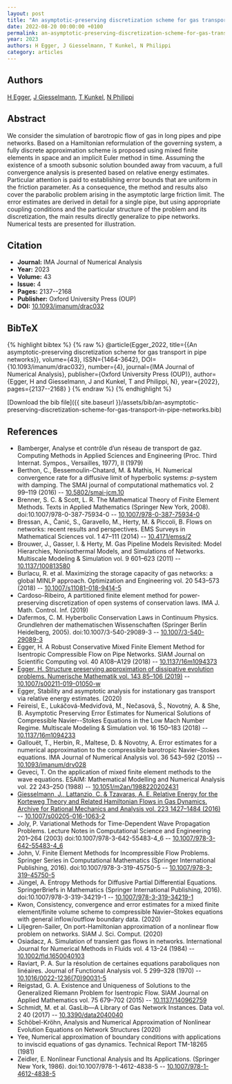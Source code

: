 ```yaml
---
layout: post
title: "An asymptotic-preserving discretization scheme for gas transport in pipe networks"
date: 2022-08-20 00:00:00 +0100
permalink: an-asymptotic-preserving-discretization-scheme-for-gas-transport-in-pipe-networks
year: 2023
authors: H Egger, J Giesselmann, T Kunkel, N Philippi
category: articles
---
```

 
## Authors
[H Egger](authors/herbert-egger), [J Giesselmann](authors/jan-giesselmann), [T Kunkel](authors/t-kunkel), [N Philippi](authors/n-philippi)
 
## Abstract
We consider the simulation of barotropic flow of gas in long pipes and pipe networks. Based on a Hamiltonian reformulation of the governing system, a fully discrete approximation scheme is proposed using mixed finite elements in space and an implicit Euler method in time. Assuming the existence of a smooth subsonic solution bounded away from vacuum, a full convergence analysis is presented based on relative energy estimates. Particular attention is paid to establishing error bounds that are uniform in the friction parameter. As a consequence, the method and results also cover the parabolic problem arising in the asymptotic large friction limit. The error estimates are derived in detail for a single pipe, but using appropriate coupling conditions and the particular structure of the problem and its discretization, the main results directly generalize to pipe networks. Numerical tests are presented for illustration.
 
## Citation
- **Journal:** IMA Journal of Numerical Analysis
- **Year:** 2023
- **Volume:** 43
- **Issue:** 4
- **Pages:** 2137--2168
- **Publisher:** Oxford University Press (OUP)
- **DOI:** [10.1093/imanum/drac032](https://doi.org/10.1093/imanum/drac032)
 
## BibTeX
{% highlight bibtex %}
{% raw %}
@article{Egger_2022,
  title={{An asymptotic-preserving discretization scheme for gas transport in pipe networks}},
  volume={43},
  ISSN={1464-3642},
  DOI={10.1093/imanum/drac032},
  number={4},
  journal={IMA Journal of Numerical Analysis},
  publisher={Oxford University Press (OUP)},
  author={Egger, H and Giesselmann, J and Kunkel, T and Philippi, N},
  year={2022},
  pages={2137--2168}
}
{% endraw %}
{% endhighlight %}
 
[Download the bib file]({{ site.baseurl }}/assets/bib/an-asymptotic-preserving-discretization-scheme-for-gas-transport-in-pipe-networks.bib)
 
## References
- Bamberger, Analyse et contrôle d’un réseau de transport de gaz. Computing Methods in Applied Sciences and Engineering (Proc. Third Internat. Sympos., Versailles, 1977), II (1979)
- Berthon, C., Bessemoulin-Chatard, M. & Mathis, H. Numerical convergence rate for a diffusive limit of hyperbolic systems: $p$-system with damping. The SMAI journal of computational mathematics vol. 2 99–119 (2016) -- [10.5802/smai-jcm.10](https://doi.org/10.5802/smai-jcm.10)
- Brenner, S. C. & Scott, L. R. The Mathematical Theory of Finite Element Methods. Texts in Applied Mathematics (Springer New York, 2008). doi:10.1007/978-0-387-75934-0 -- [10.1007/978-0-387-75934-0](https://doi.org/10.1007/978-0-387-75934-0)
- Bressan, A., Čanić, S., Garavello, M., Herty, M. & Piccoli, B. Flows on networks: recent results and perspectives. EMS Surveys in Mathematical Sciences vol. 1 47–111 (2014) -- [10.4171/emss/2](https://doi.org/10.4171/emss/2)
- Brouwer, J., Gasser, I. & Herty, M. Gas Pipeline Models Revisited: Model Hierarchies, Nonisothermal Models, and Simulations of Networks. Multiscale Modeling &amp; Simulation vol. 9 601–623 (2011) -- [10.1137/100813580](https://doi.org/10.1137/100813580)
- Burlacu, R. et al. Maximizing the storage capacity of gas networks: a global MINLP approach. Optimization and Engineering vol. 20 543–573 (2018) -- [10.1007/s11081-018-9414-5](https://doi.org/10.1007/s11081-018-9414-5)
- Cardoso-Ribeiro, A partitioned finite element method for power-preserving discretization of open systems of conservation laws. IMA J. Math. Control. Inf. (2019)
- Dafermos, C. M. Hyberbolic Conservation Laws in Continuum Physics. Grundlehren der mathematischen Wissenschaften (Springer Berlin Heidelberg, 2005). doi:10.1007/3-540-29089-3 -- [10.1007/3-540-29089-3](https://doi.org/10.1007/3-540-29089-3)
- Egger, H. A Robust Conservative Mixed Finite Element Method for Isentropic Compressible Flow on Pipe Networks. SIAM Journal on Scientific Computing vol. 40 A108–A129 (2018) -- [10.1137/16m1094373](https://doi.org/10.1137/16m1094373)
- [Egger, H. Structure preserving approximation of dissipative evolution problems. Numerische Mathematik vol. 143 85–106 (2019)](structure-preserving-approximation-of-dissipative-evolution-problems) -- [10.1007/s00211-019-01050-w](https://doi.org/10.1007/s00211-019-01050-w)
- Egger, Stability and asymptotic analysis for instationary gas transport via relative energy estimates. (2020)
- Feireisl, E., Lukáčová-Medviďová, M., Nečasová, Š., Novotný, A. & She, B. Asymptotic Preserving Error Estimates for Numerical Solutions of Compressible Navier--Stokes Equations in the Low Mach Number Regime. Multiscale Modeling &amp; Simulation vol. 16 150–183 (2018) -- [10.1137/16m1094233](https://doi.org/10.1137/16m1094233)
- Gallouët, T., Herbin, R., Maltese, D. & Novotny, A. Error estimates for a numerical approximation to the compressible barotropic Navier–Stokes equations. IMA Journal of Numerical Analysis vol. 36 543–592 (2015) -- [10.1093/imanum/drv028](https://doi.org/10.1093/imanum/drv028)
- Geveci, T. On the application of mixed finite element methods to the wave equations. ESAIM: Mathematical Modelling and Numerical Analysis vol. 22 243–250 (1988) -- [10.1051/m2an/1988220202431](https://doi.org/10.1051/m2an/1988220202431)
- [Giesselmann, J., Lattanzio, C. & Tzavaras, A. E. Relative Energy for the Korteweg Theory and Related Hamiltonian Flows in Gas Dynamics. Archive for Rational Mechanics and Analysis vol. 223 1427–1484 (2016)](relative-energy-for-the-korteweg-theory-and-related-hamiltonian-flows-in-gas-dynamics) -- [10.1007/s00205-016-1063-2](https://doi.org/10.1007/s00205-016-1063-2)
- Joly, P. Variational Methods for Time-Dependent Wave Propagation Problems. Lecture Notes in Computational Science and Engineering 201–264 (2003) doi:10.1007/978-3-642-55483-4_6 -- [10.1007/978-3-642-55483-4_6](https://doi.org/10.1007/978-3-642-55483-4_6)
- John, V. Finite Element Methods for Incompressible Flow Problems. Springer Series in Computational Mathematics (Springer International Publishing, 2016). doi:10.1007/978-3-319-45750-5 -- [10.1007/978-3-319-45750-5](https://doi.org/10.1007/978-3-319-45750-5)
- Jüngel, A. Entropy Methods for Diffusive Partial Differential Equations. SpringerBriefs in Mathematics (Springer International Publishing, 2016). doi:10.1007/978-3-319-34219-1 -- [10.1007/978-3-319-34219-1](https://doi.org/10.1007/978-3-319-34219-1)
- Kwon, Consistency, convergence and error estimates for a mixed finite element/finite volume scheme to compressible Navier–Stokes equations with general inflow/outflow boundary data. (2020)
- Liljegren-Sailer, On port-Hamiltonian approximation of a nonlinear flow problem on networks. SIAM J. Sci. Comput. (2020)
- Osiadacz, A. Simulation of transient gas flows in networks. International Journal for Numerical Methods in Fluids vol. 4 13–24 (1984) -- [10.1002/fld.1650040103](https://doi.org/10.1002/fld.1650040103)
- Raviart, P. A. Sur la résolution de certaines equations paraboliques non linéaires. Journal of Functional Analysis vol. 5 299–328 (1970) -- [10.1016/0022-1236(70)90031-5](https://doi.org/10.1016/0022-1236(70)90031-5)
- Reigstad, G. A. Existence and Uniqueness of Solutions to the Generalized Riemann Problem for Isentropic Flow. SIAM Journal on Applied Mathematics vol. 75 679–702 (2015) -- [10.1137/140962759](https://doi.org/10.1137/140962759)
- Schmidt, M. et al. GasLib—A Library of Gas Network Instances. Data vol. 2 40 (2017) -- [10.3390/data2040040](https://doi.org/10.3390/data2040040)
- Schöbel-Kröhn, Analysis and Numerical Approximation of Nonlinear Evolution Equations on Network Structures (2020)
- Yee, Numerical approximation of boundary conditions with applications to inviscid equations of gas dynamics. Technical Report TM-18265 (1981)
- Zeidler, E. Nonlinear Functional Analysis and Its Applications. (Springer New York, 1986). doi:10.1007/978-1-4612-4838-5 -- [10.1007/978-1-4612-4838-5](https://doi.org/10.1007/978-1-4612-4838-5)

